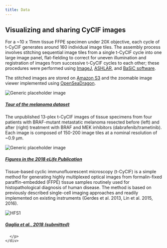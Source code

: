 ```yaml
--- 
title: Data
---
```

<h2 class="h2">
  Visualizing and sharing CyCIF images
</h2>
<p class="">
  For a ~10 x 11mm tissue FFPE specimen under 20X objective, each cycle of t-CyCIF generates around 160 individual image tiles.
  The assembly process involves stitching sequential image tiles from a single t-CyCIF cycle into one large image panel,
  flat-fielding to correct for uneven illumination and registration of images from successive t-CyCIF cycles to each other;
  these procedures were performed using
  <a href="https://fiji.sc/" target="_blank">ImageJ</a>,
  <a href="https://github.com/sorgerlab/ashlar" target="_blank">ASHLAR</a>, and
  <a href="https://www.nature.com/articles/ncomms14836" target="_blank">BaSiC software</a>.
</p>
<p class="mb-5">
  The stitched images are stored on
  <a href="https://aws.amazon.com/s3/" target="_blank">Amazon S3</a> and the zoomable image viewer implemented using
  <a href="https://openseadragon.github.io/" target="_blank">OpenSeaDragon</a>.
</p>

<div class="row mb-4">
  <div class="col-md-2">
      <img class="img-fluid mb-3 w-100" src="{{ site.baseurl }}/assets/img/cycifviewer/01_melanoma_story.jpg" alt="Generic placeholder image">
  </div>
  <div class="col">
      <a href="{{ site.baseurl }}/osd-exhibit" class="">
        <h5 class="mt-0">Tour of the melanoma dataset</h5>
      </a>
      <p>
        The unpublished 13-plex t-CyCIF images of tissue specimens from four patients with BRAF-mutant metastatic melanoma resected
        before (left) and after (right) treatment with BRAF and MEK inhibitors (dabrafenib/trametinib). Each image is composed
        of 150-200 image tiles at a nominal resolution of ~0.9 μm.
      </p>
  </div>
</div>

<div class="row">
    <div class="col-md-2">
        <img class="img-fluid mb-3 w-100" src="{{ site.baseurl }}/assets/img/cycifviewer/02_square_elife_paper.jpg" alt="Generic placeholder image">
    </div>
    <div class="col">
      <a href="{{ site.baseurl }}/publications#lin-elife-2018-paper">
        <h5 class="mt-0">Figures in the 2018 eLife Publication</h5>
      </a>
      <p>
        Tissue-based cyclic immunofluorescent microscopy (t-CyCIF) is a simple method for generating highly multiplexed optical images
        from formalin-fixed paraffin-embedded (FFPE) tissue samples routinely used for histopathological diagnosis of human
        disease. The method is based on previously described single-cell imaging approaches and readily implemented on existing
        instruments (Gerdes et al. 2013, Lin et al. 2015, 2016).
      </p>
    </div>
  </div>

  <div class="row">
    <div class="col-md-2">
        <img class="img-fluid mb-3 w-100" src="{{ site.baseurl }}/assets/img/cycifviewer/03_gaglia.jpg" alt="HFS1">
    </div>
    <div class="col">
      <a href="{{ site.baseurl }}/featured-paper/gaglia-2018/figures/osd-COLON_1">
        <h5 class="mt-0">Gaglia et al., 2018 (submitted)</h5>
      </a>
      <p>

      </p>
    </div>
  </div>

